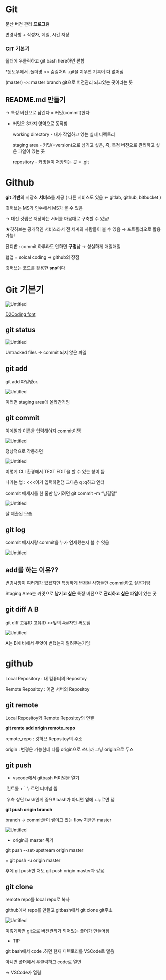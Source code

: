 # Git

분산 버전 관리 **프로그램**

변경사항 + 작성자, 메일, 시간 저장

### GIT 기본기

폴더에 우클릭하고 git bash here하면 편함

*윈도우에서 .폴더명 << 숨김처리           .git을 지우면 기록이 다 없어짐

(master) << master branch    git으로 버전관리 되고있는 곳이라는 뜻

## README.md 만들기

→ 특정 버전으로 남긴다 = 커밋(commit)한다

- 커밋은 3가지 영역으로 동작함

  working directory - 내가 작업하고 있는 실제 디렉토리

  staging area - 커밋(=version)으로 남기고 싶은, 즉, 특정 버전으로 관리하고 싶은 파일이 있는 곳

  repository - 커밋들이 저장되는 곳 = .git

# Github

**git** **기반**의 저장소 **서비스**를 제공 ( 다른 서비스도 있음 ← gitlab, github, bitbucket )

깃허브는 MS가 인수해서 MS가 볼 수 있음

→ 대신 깃랩은 저장하는 서버를 마음대로 구축할 수 있음!

★깃허브는 공개적인 서비스라서 전 세계의 사람들이 볼 수 있음 → 포트폴리오로 활용가능!

잔디밭 : commit 하루라도 안하면 **구멍**남 → 성실하게 매일매일

협업 = soical coding → github의 장점

깃허브는 코드를 활용한 **sns**이다

# Git 기본기

![Untitled](https://s3.us-west-2.amazonaws.com/secure.notion-static.com/0d5b698a-a18d-4f60-9e19-260d3e5952a8/Untitled.png?X-Amz-Algorithm=AWS4-HMAC-SHA256&X-Amz-Content-Sha256=UNSIGNED-PAYLOAD&X-Amz-Credential=AKIAT73L2G45EIPT3X45%2F20220715%2Fus-west-2%2Fs3%2Faws4_request&X-Amz-Date=20220715T041752Z&X-Amz-Expires=86400&X-Amz-Signature=7c94543c23193b35f5d86da5d8ce3008ffd3d3fe87d84bf9b6f697983ba802f7&X-Amz-SignedHeaders=host&response-content-disposition=filename%20%3D%22Untitled.png%22&x-id=GetObject)

[D2Coding font](https://github.com/naver/d2codingfont)

## git status

![Untitled](https://s3.us-west-2.amazonaws.com/secure.notion-static.com/0ae88e18-4c8c-4c12-863f-80176ffc16cd/Untitled.png?X-Amz-Algorithm=AWS4-HMAC-SHA256&X-Amz-Content-Sha256=UNSIGNED-PAYLOAD&X-Amz-Credential=AKIAT73L2G45EIPT3X45%2F20220715%2Fus-west-2%2Fs3%2Faws4_request&X-Amz-Date=20220715T041834Z&X-Amz-Expires=86400&X-Amz-Signature=d381b199216fa2c6aaebe31ea0a9867f4e213030a0bb1dd0b17791e5aa62b5a1&X-Amz-SignedHeaders=host&response-content-disposition=filename%20%3D%22Untitled.png%22&x-id=GetObject)

Untracked files → commit 되지 않은 파일

## git add

git add 파일명or.

![Untitled](https://s3.us-west-2.amazonaws.com/secure.notion-static.com/bac0b43f-7184-4fbc-94cc-97ac43babd31/Untitled.png?X-Amz-Algorithm=AWS4-HMAC-SHA256&X-Amz-Content-Sha256=UNSIGNED-PAYLOAD&X-Amz-Credential=AKIAT73L2G45EIPT3X45%2F20220715%2Fus-west-2%2Fs3%2Faws4_request&X-Amz-Date=20220715T041850Z&X-Amz-Expires=86400&X-Amz-Signature=45012ac470d75286aeedf0f19d5532578550d0f637e1e2ef0604f6e5e789872c&X-Amz-SignedHeaders=host&response-content-disposition=filename%20%3D%22Untitled.png%22&x-id=GetObject)

이러면 staging area에 올라간거임

## git commit

이메일과 이름을 입력해야지 commit이댐

![Untitled](https://s3.us-west-2.amazonaws.com/secure.notion-static.com/75157bc3-99c8-48cb-9e75-54bebfab2b50/Untitled.png?X-Amz-Algorithm=AWS4-HMAC-SHA256&X-Amz-Content-Sha256=UNSIGNED-PAYLOAD&X-Amz-Credential=AKIAT73L2G45EIPT3X45%2F20220715%2Fus-west-2%2Fs3%2Faws4_request&X-Amz-Date=20220715T041859Z&X-Amz-Expires=86400&X-Amz-Signature=5a78624839e4ae3e3cde1a00e335a6e83ab50adde3f2de6e5b436940b73b798f&X-Amz-SignedHeaders=host&response-content-disposition=filename%20%3D%22Untitled.png%22&x-id=GetObject)

정상적으로 작동하면

![Untitled](https://s3.us-west-2.amazonaws.com/secure.notion-static.com/665643b7-7330-4849-b7d8-cff6b2659893/Untitled.png?X-Amz-Algorithm=AWS4-HMAC-SHA256&X-Amz-Content-Sha256=UNSIGNED-PAYLOAD&X-Amz-Credential=AKIAT73L2G45EIPT3X45%2F20220715%2Fus-west-2%2Fs3%2Faws4_request&X-Amz-Date=20220715T041923Z&X-Amz-Expires=86400&X-Amz-Signature=7da2a0373decbef3df79d37879431bdbe3936bf9f8fdc60e24c39949e038ee71&X-Amz-SignedHeaders=host&response-content-disposition=filename%20%3D%22Untitled.png%22&x-id=GetObject)

이렇게 CLI 환경에서 TEXT EDIT을 할 수 있는 창이 뜸

나가는 법 : <<<이거 입력하면댐 그다음 q   :q하고 엔터

commit 메세지를 한 줄만 남기려면 git commit -m “남길말”

![Untitled](https://s3.us-west-2.amazonaws.com/secure.notion-static.com/1bd990cf-7416-4142-9cce-2ffe958e9add/Untitled.png?X-Amz-Algorithm=AWS4-HMAC-SHA256&X-Amz-Content-Sha256=UNSIGNED-PAYLOAD&X-Amz-Credential=AKIAT73L2G45EIPT3X45%2F20220715%2Fus-west-2%2Fs3%2Faws4_request&X-Amz-Date=20220715T041934Z&X-Amz-Expires=86400&X-Amz-Signature=29c58e3083a00ea7d0e213ac331b37672fab5c804557e8f5a04b86b8041fef1b&X-Amz-SignedHeaders=host&response-content-disposition=filename%20%3D%22Untitled.png%22&x-id=GetObject)

잘 제출된 모습



## git log

commit 메시지랑 commit을 누가 언제했는지 볼 수 잇음

![Untitled](https://s3.us-west-2.amazonaws.com/secure.notion-static.com/175cf415-2153-4a4f-a979-8e6d6d7ac1ca/Untitled.png?X-Amz-Algorithm=AWS4-HMAC-SHA256&X-Amz-Content-Sha256=UNSIGNED-PAYLOAD&X-Amz-Credential=AKIAT73L2G45EIPT3X45%2F20220715%2Fus-west-2%2Fs3%2Faws4_request&X-Amz-Date=20220715T042005Z&X-Amz-Expires=86400&X-Amz-Signature=7fe928771d73270b229251f0128a91c2bfca918b080f62873fe7cb964b9a70b8&X-Amz-SignedHeaders=host&response-content-disposition=filename%20%3D%22Untitled.png%22&x-id=GetObject)

## add를 하는 이유??

변경사항이 여러개가 있겠지만 특정하게 변경된 사항들만 commit하고 싶은거임

Staging Area는 커밋으로 **남기고 싶은** 특정 버전으로 **관리하고 싶은 파일**이 있는 곳

## git diff A B

git diff 고유ID 고유ID <<앞의 4글자만 써도댐

![Untitled](https://s3.us-west-2.amazonaws.com/secure.notion-static.com/575e5e2f-7912-47cd-8c58-5c12274da863/Untitled.png?X-Amz-Algorithm=AWS4-HMAC-SHA256&X-Amz-Content-Sha256=UNSIGNED-PAYLOAD&X-Amz-Credential=AKIAT73L2G45EIPT3X45%2F20220715%2Fus-west-2%2Fs3%2Faws4_request&X-Amz-Date=20220715T042021Z&X-Amz-Expires=86400&X-Amz-Signature=5f6d0382644caaf086b8fc6d6c58df220d8b8f4c15422d9c7d71e3b50a6afe6c&X-Amz-SignedHeaders=host&response-content-disposition=filename%20%3D%22Untitled.png%22&x-id=GetObject)

A는 B에 비해서 무엇이 변했는지 알려주는거임

# github

Local Repository : 내 컴퓨터의 Repositoy

Remote Repositoy : 어떤 서버의 Repositoy

## git remote

Local Repositoy와 Remote Repositoy의 연결

**git remte add origin remote_repo**

remote_repo : 깃허브 Repositoy의 주소

origin : 변경은 가능한데 다들 origin으로 쓰니까 그냥 origin으로 두죠



## git push

- vscode에서 gitbash 터미널을 열기

​		컨트롤 + ` 누르면 터미널 뜸

​		우측 상단 bash인게 중요!! bash가 아니면 옆에  +누르면 댐

**git push origin branch**

branch → commit들이 쌓이고 있는 flow 지금은 master

![Untitled](https://s3-us-west-2.amazonaws.com/secure.notion-static.com/6a5dbeda-0859-438f-b465-d969cdbcb24a/Untitled.png)



- origin과 master 묶기

git push --set-upstream origin master

= git push -u origin master

후에 git push만 쳐도 git push origin master과 같음

## git clone

remote repo를 local repo로 복사

github에서 repo를 만들고 gitbash에서 git clone git주소

![Untitled](https://s3.us-west-2.amazonaws.com/secure.notion-static.com/ab538570-a4d1-4063-8d1a-8fe0d5b44024/Untitled.png?X-Amz-Algorithm=AWS4-HMAC-SHA256&X-Amz-Content-Sha256=UNSIGNED-PAYLOAD&X-Amz-Credential=AKIAT73L2G45EIPT3X45%2F20220715%2Fus-west-2%2Fs3%2Faws4_request&X-Amz-Date=20220715T042148Z&X-Amz-Expires=86400&X-Amz-Signature=a1b242f5cc9db6040da14c9dbc63cc72483538675df78b70b61c4b844fd5309a&X-Amz-SignedHeaders=host&response-content-disposition=filename%20%3D%22Untitled.png%22&x-id=GetObject)

이렇게하면 git으로 버전관리가 되어있는 폴더가 만들어짐

- TIP

git bash에서 code .하면 현재 디렉토리를 VSCode로 열음

아니면 폴더에서 우클릭하고 code로 열면

⇒ VSCode가 열림
